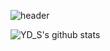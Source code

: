 ![header](https://capsule-render.vercel.app/api?height=350&text=Wellcome&desc=YD_S%27s%20github%20profile&type=waving&color=gradient&descAlign=62&animation=fadeIn)

![YD_S's github stats](https://github-readme-stats.vercel.app/api?username=song011794&show_icons=true)

<!--
### Hi there 👋
**song011794/song011794** is a ✨ _special_ ✨ repository because its `README.md` (this file) appears on your GitHub profile.

Here are some ideas to get you started:

- 🔭 I’m currently working on ...
- 🌱 I’m currently learning ...
- 👯 I’m looking to collaborate on ...
- 🤔 I’m looking for help with ...
- 💬 Ask me about ...
- 📫 How to reach me: ...
- 😄 Pronouns: ...
- ⚡ Fun fact: ...
-->
